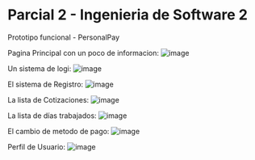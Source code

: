 # Parcial 2 - Ingenieria de Software 2
Prototipo funcional - PersonalPay

Pagina Principal con un poco de informacion:
![image](https://github.com/user-attachments/assets/b2ea3d0c-6e60-49fc-86f3-2e8d59989ff0)

Un sistema de logi:
![image](https://github.com/user-attachments/assets/8e4ac380-9461-4706-abb3-d4ffd50e70ce)

El sistema de Registro:
![image](https://github.com/user-attachments/assets/4f9ed754-f5bd-473f-9353-67dc121b330a)

La lista de Cotizaciones:
![image](https://github.com/user-attachments/assets/6b23ce64-a55c-471c-b896-a92fad633db0)

La lista de días trabajados:
![image](https://github.com/user-attachments/assets/9621d26f-5454-436b-987e-267497fb4cd3)

El cambio de metodo de pago:
![image](https://github.com/user-attachments/assets/1f371fdb-d5e9-45f1-95e8-487182c36e81)

Perfil de Usuario:
![image](https://github.com/user-attachments/assets/db7da0d2-a9cd-4da5-b022-17fcd3ae8b07)
